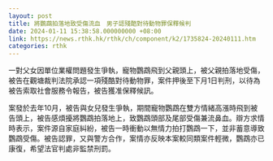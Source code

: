 ```yaml
---
layout: post
title: 將鸚鵡拍落地致受傷流血　男子認殘酷對待動物罪保釋候判
date: 2024-01-11 15:38:58.000000000 +08:00
link: https://news.rthk.hk/rthk/ch/component/k2/1735824-20240111.htm
categories: rthk
---
```


一對父女因單位業權問題發生爭執，寵物鸚鵡飛到父親頭上，被父親拍落地受傷，被告在觀塘裁判法院承認一項殘酷對待動物罪，案件押後至下月1日判刑，以待為被告索取社會服務令報告，被告獲准保釋候訊。

案發於去年10月，被告與女兒發生爭執，期間寵物鸚鵡在雙方情緒高漲時飛到被告頭上，被告感煩擾將鸚鵡拍落地上，致鸚鵡頭部及尾部受傷兼流鼻血。辯方求情時表示，案件源自家庭糾紛，被告一時衝動以無情力拍打鸚鵡一下，並非蓄意導致鸚鵡受傷。被告認罪，又與警方合作，案情亦反映本案較同類案件輕微，鸚鵡亦已康復，希望法官判處非監禁刑罰。
